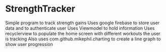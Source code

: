 # StrengthTracker
Simple program to track strength gains
Uses google firebase to store user data and to authenticate user
Uses Viewmodel to hold information
Uses recyclerview to populate the home screen with different workouts the user is tracking
Also uses com.github.mikephil.charting to create a line graph to show user progression
